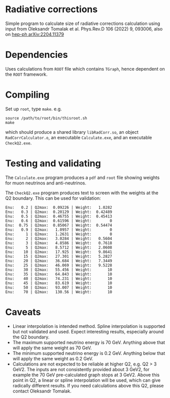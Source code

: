 # Radiative corrections
Simple program to calculate size of radiative corrections calculation using input from Oleksandr Tomalak et al. Phys.Rev.D 106 (2022) 9, 093006, also on 
[hep-ph arXiv:2204.11379](https://arxiv.org/abs/2204.11379)

# Dependencies
Uses calculations from `ROOT` file which contains `TGraph`, hence dependent on the `ROOT` framework.

# Compiling
Set up `root`, type `make`. e.g. 
```
source /path/to/root/bin/thisroot.sh
make
```
which should produce a shared library `libRadCorr.so`, an object `RadCorrCalculator.o`, an executable `Calculate.exe`, and an executable `CheckQ2.exe`.

# Testing and validating
The `Calculate.exe` program produces a `pdf` and `root` file showing weights for muon neutrinos and anti-neutrinos.

The `CheckQ2.exe` program produces text to screen with the weights at the Q2 boundary. This can be used for validation:
```
Enu:   0.2 | Q2max:  0.09226 | Weight:   1.0282
Enu:   0.3 | Q2max:  0.20129 | Weight:  0.42489
Enu:   0.5 | Q2max:  0.46755 | Weight:  0.45413
Enu:   0.6 | Q2max:  0.61596 | Weight:        0
Enu:  0.75 | Q2max:  0.85067 | Weight:  0.54474
Enu:   0.9 | Q2max:   1.0957 | Weight:        0
Enu:     1 | Q2max:   1.2631 | Weight:        0
Enu:     2 | Q2max:   3.0284 | Weight:   0.5604
Enu:     3 | Q2max:   4.8586 | Weight:   0.7618
Enu:     5 | Q2max:   8.5712 | Weight:   2.0608
Enu:    10 | Q2max:   17.925 | Weight:   9.8641
Enu:    15 | Q2max:   27.301 | Weight:   5.2827
Enu:    20 | Q2max:   36.684 | Weight:   7.3449
Enu:    25 | Q2max:   46.069 | Weight:   9.5228
Enu:    30 | Q2max:   55.456 | Weight:       10
Enu:    35 | Q2max:   64.843 | Weight:       10
Enu:    40 | Q2max:   74.231 | Weight:       10
Enu:    45 | Q2max:   83.619 | Weight:       10
Enu:    50 | Q2max:   93.007 | Weight:       10
Enu:    70 | Q2max:   130.56 | Weight:       10
```

# Caveats
* Linear interpolation is intended method. Spline interpolation is supported but not validated and used. Expect interesting results, especially around the Q2 boundary.
* The maximum supported neutrino energy is 70 GeV. Anything above that will apply the same weight as 70 GeV.
* The minimum supported neutrino energy is 0.2 GeV. Anything below that will apply the same weight as 0.2 GeV.
* Calculations are not expected to be reliable at higher Q2, e.g. Q2 > 3 GeV2. The inputs are not consistently provided about 3 GeV2, for example the 70 GeV pre-calculated graph stops at 3 GeV2. Above this point in Q2, a linear or spline interpolation will be used, which can give radically different results. If you need calculations above this Q2, please contact Oleksandr Tomalak.
